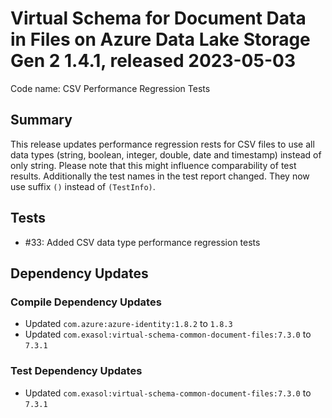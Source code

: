 # Virtual Schema for Document Data in Files on Azure Data Lake Storage Gen 2 1.4.1, released 2023-05-03

Code name: CSV Performance Regression Tests

## Summary

This release updates performance regression rests for CSV files to use all data types (string, boolean, integer, double, date and timestamp) instead of only string. Please note that this might influence comparability of test results. Additionally the test names in the test report changed. They now use suffix `()` instead of `(TestInfo)`.

## Tests

* #33: Added CSV data type performance regression tests

## Dependency Updates

### Compile Dependency Updates

* Updated `com.azure:azure-identity:1.8.2` to `1.8.3`
* Updated `com.exasol:virtual-schema-common-document-files:7.3.0` to `7.3.1`

### Test Dependency Updates

* Updated `com.exasol:virtual-schema-common-document-files:7.3.0` to `7.3.1`
